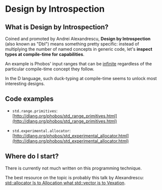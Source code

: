 Design by Introspection
=======================

## What is Design by Introspection?

Coined and promoted by Andrei Alexandrescu, **Design by Introspection** (also known as "DbI") means something pretty specific: instead of multiplying the number of named concepts in generic code, let's **inspect types at compile-time for capabilities**.

An example is Phobos' input ranges that can be [infinite](http://dlang.org/phobos/std_range_primitives.html#.isInfinite) regardless of the particular compile-time concept they follow.

In the D language, such duck-typing at compile-time seems to unlock most interesting designs.

## Code examples

- `std.range.primitives`: [http://dlang.org/phobos/std_range_primitives.html](http://dlang.org/phobos/std_range_primitives.html)

- `std.experimental.allocator`: [http://dlang.org/phobos/std_experimental_allocator.html](http://dlang.org/phobos/std_experimental_allocator.html)

## Where do I start?

There is currently not much written on this programming technique.

The best resource on the topic is probably this talk by Alexandrescu: [std::allocator Is to Allocation what std::vector is to Vexation](https://www.youtube.com/watch?v=LIb3L4vKZ7U).
